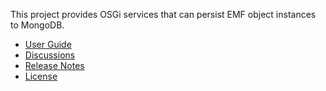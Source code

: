 This project provides OSGi services that can persist EMF object instances to MongoDB.

* [User Guide](https://github.com/BryanHunt/mongo-emf/wiki/User-Guide)
* [Discussions](https://groups.google.com/forum/?fromgroups#!forum/mongoemf)
* [Release Notes](https://github.com/BryanHunt/mongo-emf/wiki/Release-Notes)
* [License](http://www.eclipse.org/legal/epl-v10.html)
